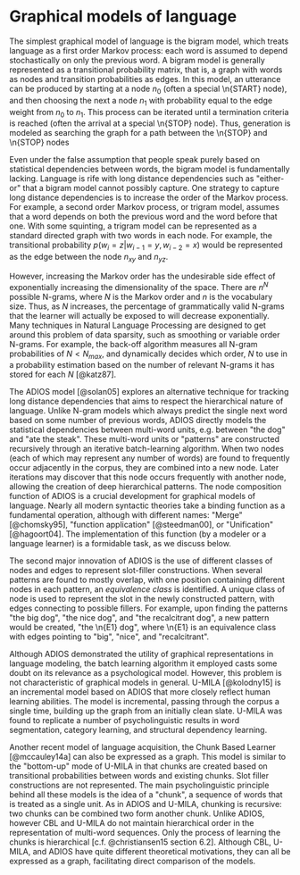 
# Graphical models of language

The simplest graphical model of language is the bigram model, which treats language as a first order Markov process: each word is assumed to depend stochastically on only the previous word. A bigram model is generally represented as a transitional probability matrix, that is, a graph with words as nodes and transition probabilities as edges. In this model, an utterance can be produced by starting at a node $n_0$ (often a special \n{START} node), and then choosing the next a node $n_1$ with probability equal to the edge weight from $n_0$ to $n_1$. This process can be iterated until a termination criteria is reached (often the arrival at a special \n{STOP} node). Thus, generation is modeled as searching the graph for a path between the \n{STOP} and \n{STOP} nodes

Even under the false assumption that people speak purely based on statistical dependencies between words, the bigram model is fundamentally lacking. Language is rife with long distance dependencies such as "either-or" that a bigram model cannot possibly capture. One strategy to capture long distance dependencies is to increase the order of the Markov process. For example, a second order Markov process, or trigram model, assumes that a word depends on both the previous word and the word before that one. With some squinting, a trigram model can be represented as a standard directed graph with two words in each node. For example, the transitional probability $p(w_i = z | w_{i-1} = y, w_{i-2} = x)$ would be represented as the edge between the node $n_{xy}$ and $n_{yz}$.

However, increasing the Markov order has the undesirable side effect of exponentially increasing the dimensionality of the space. There are $n^N$ possible N-grams, where $N$ is the Markov order and $n$ is the vocabulary size. Thus, as $N$ increases, the percentage of grammatically valid N-grams that the learner will actually be exposed to will decrease exponentially. Many techniques in Natural Language Processing are designed to get around this problem of data sparsity, such as smoothing or variable order N-grams. For example, the back-off algorithm measures all N-gram probabilities of $N < N_{max}$, and dynamically decides which order, $N$ to use in a probability estimation based on the number of relevant N-grams it has stored for each $N$ [@katz87].

The ADIOS model [@solan05] explores an alternative technique for tracking long distance dependencies that aims to respect the hierarchical nature of language. Unlike N-gram models which always predict the single next word based on some number of previous words, ADIOS directly models the statistical dependencies between multi-word units, e.g. between "the dog" and "ate the steak". These multi-word units or "patterns" are constructed recursively through an iterative batch-learning algorithm. When two nodes (each of which may represent any number of words) are found to frequently occur adjacently in the corpus, they are combined into a new node. Later iterations may discover that this node occurs frequently with another node, allowing the creation of deep hierarchical patterns. The node composition function of ADIOS is a crucial development for graphical models of language. Nearly all modern syntactic theories take a binding function as a fundamental operation, although with different names: "Merge" [@chomsky95], "function application" [@steedman00], or "Unification" [@hagoort04]. The implementation of this function (by a modeler or a language learner) is a formidable task, as we discuss below.

The second major innovation of ADIOS is the use of different classes of nodes and edges to represent slot-filler constructions. When several patterns are found to mostly overlap, with one position containing different nodes in each pattern, an _equivalence class_ is identified. A unique class of node is used to represent the slot in the newly constructed pattern, with edges connecting to possible fillers. For example, upon finding the patterns "the big dog", "the nice dog", and "the recalcitrant dog", a new pattern would be created, "the \n{E1} dog", where \n{E1} is an equivalence class with edges pointing to "big", "nice", and "recalcitrant".

Although ADIOS demonstrated the utility of graphical representations in language modeling, the batch learning algorithm it employed casts some doubt on its relevance as a psychological model. However, this problem is not characteristic of graphical models in general. U-MILA [@kolodny15] is an incremental model based on ADIOS that more closely reflect human learning abilities. The model is incremental, passing through the corpus a single time, building up the graph from an initially clean slate. U-MILA was found to replicate a number of psycholinguistic results in word segmentation, category learning, and structural dependency learning.

Another recent model of language acquisition, the Chunk Based Learner [@mccauley14a] can also be expressed as a graph. This model is similar to the "bottom-up" mode of U-MILA in that chunks are created based on transitional probabilities between words and existing chunks. Slot filler constructions are not represented. The main psycholinguistic principle behind all these models is the idea of a "chunk", a sequence of words that is treated as a single unit. As in ADIOS and U-MILA, chunking is recursive: two chunks can be combined two form another chunk. Unlike ADIOS, however CBL and U-MILA do not maintain hierarchical order in the representation of multi-word sequences. Only the process of learning the chunks is hierarchical [c.f. @christiansen15 section 6.2]. Although CBL, U-MILA, and ADIOS have quite different theoretical motivations, they can all be expressed as a graph, facilitating direct comparison of the models.


